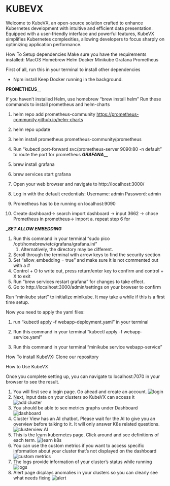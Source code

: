# KUBEVX

Welcome to KubeVX, an open-source solution crafted to enhance Kubernetes development with intuitive and efficient data presentation. Equipped with a user-friendly interface and powerful features, KubeVX simplifies Kubernetes complexities, allowing developers to focus sharply on optimizing application performance.

How To Setup dependencies
Make sure you have the requirements installed:
MacOS
Homebrew
Helm
Docker
Minikube
Grafana
Prometheus


First of all, run this in your terminal to install other dependencies
* Npm install
Keep Docker running in the background.


________PROMETHEUS__________


If you haven’t installed Helm, use homebrew “brew install helm”
Run these commands to install prometheus and helm-charts
1. helm repo add prometheus-community https://prometheus-community.github.io/helm-charts
2. helm repo update
3. helm install prometheus prometheus-community/prometheus


4. Run “kubectl port-forward svc/prometheus-server 9090:80 -n default” to route the port for prometheus
_____________GRAFANA_______________
1. brew install grafana
2. brew services start grafana
3. Open your web browser and navigate to http://localhost:3000/
4. Log in with the default credentials:
Username: admin
Password: admin
5. Prometheus has to be running on localhost:9090
6. Create dashboard-> search import dashboard -> input 3662 -> chose Prometheus in prometheus-> import
    a. repeat step 6 for 

______SET ALLOW EMBEDDING_____
1. Run this command in your terminal “sudo pico /opt/homebrew/etc/grafana/grafana.ini”
   1. Alternatively, the directory may be different.
2. Scroll through the terminal with arrow keys to find the security section
3. Set “allow_embedding = true” and make sure it is not commented out with a # 
4. Control + O to write out, press return/enter key to confirm and control + X to exit 
5. Run “brew services restart grafana” for changes to take effect.
6. Go to http://localhost:3000/admin/settings on your browser to confirm


Run “minikube start” to initialize minikube. It may take a while if this is a first time setup.

Now you need to apply the yaml files:

1. run “kubectl apply -f webapp-deployment.yaml” in your terminal

2. Run this command in your terminal “kubectl apply -f webapp-service.yaml”

3. Run this command in your terminal “minikube service webapp-service”



How To install KubeVX: 
Clone our repository
  

How to Use KubeVX


Once you complete setting up, you can navigate to localhost:7070 in your browser to see the result.


1. You will first see a login page. Go ahead and create an account.
![login](https://github.com/oslabs-beta/KubeVX/blob/main/[filename.gif]?raw=true)
2. Next, input data on your clusters so KubeVX can access it  
![add cluster](https://github.com/oslabs-beta/KubeVX/blob/main/[filename.gif]?raw=true)
3. You should be able to see metrics graphs under Dashboard  
![dashboard](https://github.com/oslabs-beta/KubeVX/blob/main/[filename.gif]?raw=true)
4. Cluster View has an AI chatbot. Please wait for the AI to give you an overview before talking to it. It will only answer K8s related questions.  
![clusterview AI](https://github.com/oslabs-beta/KubeVX/blob/main/[filename.gif]?raw=true)
5. This is the learn kubernetes page. Click around and see definitions of each term.
![learn k8s](https://github.com/oslabs-beta/KubeVX/blob/main/[filename.gif]?raw=true)  
6. You can use the custom metrics if you want to access specific information about your cluster that’s not displayed on the dashboard  
![custom metrics](https://github.com/oslabs-beta/KubeVX/blob/main/[filename.gif]?raw=true)
7. The logs provide information of your cluster’s status while running
![logs](https://github.com/oslabs-beta/KubeVX/blob/main/[filename.gif]?raw=true)
8. Alert page displays anomalies in your clusters so you can clearly see what needs fixing
![alert](https://github.com/oslabs-beta/KubeVX/blob/main/[filename.gif]?raw=true)